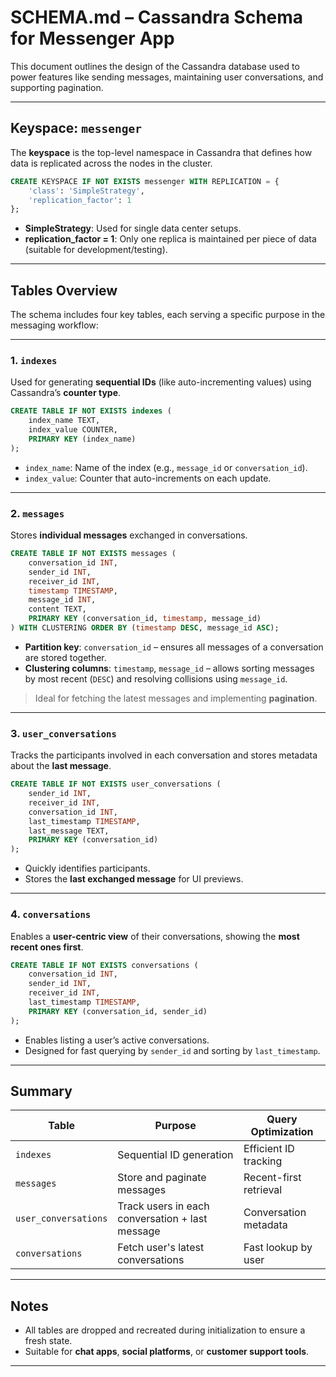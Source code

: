 
# SCHEMA.md – Cassandra Schema for Messenger App

This document outlines the design of the Cassandra database used to power features like sending messages, maintaining user conversations, and supporting pagination.

---

## Keyspace: `messenger`

The **keyspace** is the top-level namespace in Cassandra that defines how data is replicated across the nodes in the cluster.

```sql
CREATE KEYSPACE IF NOT EXISTS messenger WITH REPLICATION = {
    'class': 'SimpleStrategy',
    'replication_factor': 1
};
```

- **SimpleStrategy**: Used for single data center setups.
- **replication_factor = 1**: Only one replica is maintained per piece of data (suitable for development/testing).

---

## Tables Overview

The schema includes four key tables, each serving a specific purpose in the messaging workflow:

---

### 1. `indexes`

Used for generating **sequential IDs** (like auto-incrementing values) using Cassandra’s **counter type**.

```sql
CREATE TABLE IF NOT EXISTS indexes (
    index_name TEXT,
    index_value COUNTER,
    PRIMARY KEY (index_name)
);
```

- `index_name`: Name of the index (e.g., `message_id` or `conversation_id`).
- `index_value`: Counter that auto-increments on each update.

---

### 2. `messages`

Stores **individual messages** exchanged in conversations.

```sql
CREATE TABLE IF NOT EXISTS messages (
    conversation_id INT,
    sender_id INT,
    receiver_id INT,
    timestamp TIMESTAMP,
    message_id INT,
    content TEXT,
    PRIMARY KEY (conversation_id, timestamp, message_id)
) WITH CLUSTERING ORDER BY (timestamp DESC, message_id ASC);
```

- **Partition key**: `conversation_id` – ensures all messages of a conversation are stored together.
- **Clustering columns**: `timestamp`, `message_id` – allows sorting messages by most recent (`DESC`) and resolving collisions using `message_id`.

> Ideal for fetching the latest messages and implementing **pagination**.

---

### 3. `user_conversations`

Tracks the participants involved in each conversation and stores metadata about the **last message**.

```sql
CREATE TABLE IF NOT EXISTS user_conversations (
    sender_id INT,
    receiver_id INT,
    conversation_id INT,
    last_timestamp TIMESTAMP,
    last_message TEXT,
    PRIMARY KEY (conversation_id)
);
```

- Quickly identifies participants.
- Stores the **last exchanged message** for UI previews.

---

### 4. `conversations`

Enables a **user-centric view** of their conversations, showing the **most recent ones first**.

```sql
CREATE TABLE IF NOT EXISTS conversations (
    conversation_id INT,
    sender_id INT,
    receiver_id INT,
    last_timestamp TIMESTAMP,
    PRIMARY KEY (conversation_id, sender_id)
);
```

- Enables listing a user’s active conversations.
- Designed for fast querying by `sender_id` and sorting by `last_timestamp`.

---

## Summary

| Table               | Purpose                                          | Query Optimization       |
|--------------------|--------------------------------------------------|--------------------------|
| `indexes`          | Sequential ID generation                         | Efficient ID tracking    |
| `messages`         | Store and paginate messages                      | Recent-first retrieval   |
| `user_conversations` | Track users in each conversation + last message | Conversation metadata    |
| `conversations`    | Fetch user's latest conversations                | Fast lookup by user      |

---

## Notes

- All tables are dropped and recreated during initialization to ensure a fresh state.
- Suitable for **chat apps**, **social platforms**, or **customer support tools**.

---
